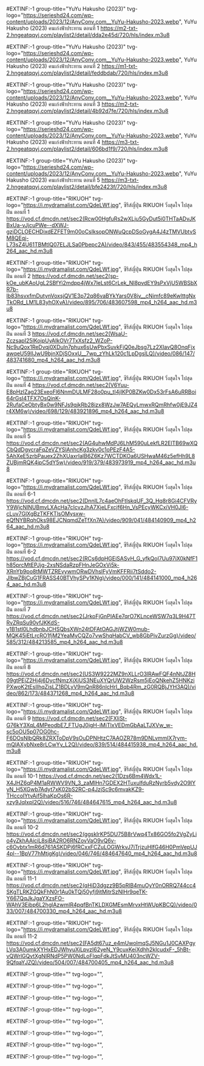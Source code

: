 #EXTINF:-1 group-title="YuYu Hakusho (2023)" tvg-logo="https://serieshd24.com/wp-content/uploads/2023/12/AnyConv.com__YuYu-Hakusho-2023.webp", YuYu Hakusho (2023) คนเก่งฟ้าประทาน ตอนที่ 1
https://m2-txt-2.hngeatqqyj.com/playlist2/detail/dda2e45d/720/hls/index.m3u8

#EXTINF:-1 group-title="YuYu Hakusho (2023)" tvg-logo="https://serieshd24.com/wp-content/uploads/2023/12/AnyConv.com__YuYu-Hakusho-2023.webp", YuYu Hakusho (2023) คนเก่งฟ้าประทาน ตอนที่ 2
https://m1-txt-2.hngeatqqyj.com/playlist2/detail/feddbdab/720/hls/index.m3u8

#EXTINF:-1 group-title="YuYu Hakusho (2023)" tvg-logo="https://serieshd24.com/wp-content/uploads/2023/12/AnyConv.com__YuYu-Hakusho-2023.webp", YuYu Hakusho (2023) คนเก่งฟ้าประทาน ตอนที่ 3
https://m2-txt-2.hngeatqqyj.com/playlist2/detail/4b92d7fe/720/hls/index.m3u8

#EXTINF:-1 group-title="YuYu Hakusho (2023)" tvg-logo="https://serieshd24.com/wp-content/uploads/2023/12/AnyConv.com__YuYu-Hakusho-2023.webp", YuYu Hakusho (2023) คนเก่งฟ้าประทาน ตอนที่ 4
https://m3-txt-2.hngeatqqyj.com/playlist2/detail/606bd1f9/720/hls/index.m3u8

#EXTINF:-1 group-title="YuYu Hakusho (2023)" tvg-logo="https://serieshd24.com/wp-content/uploads/2023/12/AnyConv.com__YuYu-Hakusho-2023.webp", YuYu Hakusho (2023) คนเก่งฟ้าประทาน ตอนที่ 5
https://m3-txt-2.hngeatqqyj.com/playlist2/detail/bfe2423f/720/hls/index.m3u8

#EXTINF:-1 group-title="RIKUOH" tvg-logo="https://i.mydramalist.com/QdeLWf.jpg", ซีรีส์ญี่ปุ่น RIKUOH วิ่งสุดใจ ไปสุดฝัน ตอนที่ 1
https://vod.cf.dmcdn.net/sec2(Rcw00HgfuRs2wXLju5GyDut5i0THTaADvJKBxUa-vJjcuPWe--dXWJ-gzjDCLOECHDixdEZFET9m00oCsIksopONWuQcpDSoGygA4J4zTMVUbtvSM8QEqj-L73sZ4U61TBMtlQ07ELJLSa0Pbepc2A)/video/843/455/483554348_mp4_h264_aac_hd.m3u8

#EXTINF:-1 group-title="RIKUOH" tvg-logo="https://i.mydramalist.com/QdeLWf.jpg", ซีรีส์ญี่ปุ่น RIKUOH วิ่งสุดใจ ไปสุดฝัน ตอนที่ 2
https://vod.cf.dmcdn.net/sec2(sp-kOe_ubKAoUgL2SBfYi2mdpp4jWx7leLst6CrLek_NI8pvdEY9sPxVjU5WBSbXR7b-lb83hsvxfmDutynVoxsjQV1E3p72q86vaBYkYars0V8iv__cNimfc89eKwlttgNxTkORd_LM1L83yhOXvA)/video/895/706/483607598_mp4_h264_aac_hd.m3u8

#EXTINF:-1 group-title="RIKUOH" tvg-logo="https://i.mydramalist.com/QdeLWf.jpg", ซีรีส์ญี่ปุ่น RIKUOH วิ่งสุดใจ ไปสุดฝัน ตอนที่ 3
https://vod.cf.dmcdn.net/sec2(WsaU-ZczsapI25IKojpUyAIkOVr7TxXsfz2_WZoP-Nc9uQox1ReDvqj0XDuIn7phux6sUwPbxSuvkFjQ0eJbsg7Lz2XIavQ8OnqFjxawqeU59IIJwU9bjnXDjSOxxU__7wp_zYhLk120c1LpDgslLQ)/video/086/147/483741680_mp4_h264_aac_hd.m3u8

#EXTINF:-1 group-title="RIKUOH" tvg-logo="https://i.mydramalist.com/QdeLWf.jpg", ซีรีส์ญี่ปุ่น RIKUOH วิ่งสุดใจ ไปสุดฝัน ตอนที่ 4
https://vod.cf.dmcdn.net/sec2(V6Yuu-E8pHzlZag23ExeoFl6NnmDULMF28o0pu_tI4jIKP0BZKw0Dx53rFsA6uRRBoi64rGsI4TFX7OsQinK-2RufaCeObtyBx0w9NFJs9qjkRb28izx8WzJw7AEQyLmwxRQmRhfw0jE9JZ4r4XM6w)/video/698/129/483921896_mp4_h264_aac_hd.m3u8

#EXTINF:-1 group-title="RIKUOH" tvg-logo="https://i.mydramalist.com/QdeLWf.jpg", ซีรีส์ญี่ปุ่น RIKUOH วิ่งสุดใจ ไปสุดฝัน ตอนที่ 5
https://vod.cf.dmcdn.net/sec2(AG4uhwMdPJ6LhM590uLekfLR2ElTB69wXQCbQdDgvcraFqZeVZYSlAnhcKg3zkv0c1oPEzF4A5-5AhXeE5zrbPauex2ZhXUaxrIalB6Z6Kz7WCTDKOa6USHwaM46z5efHh9L8ZUBjmRQK4jpC5dY5w)/video/919/379/483973919_mp4_h264_aac_hd.m3u8

#EXTINF:-1 group-title="RIKUOH" tvg-logo="https://i.mydramalist.com/QdeLWf.jpg", ซีรีส์ญี่ปุ่น RIKUOH วิ่งสุดใจ ไปสุดฝัน ตอนที่ 6-1
https://vod.cf.dmcdn.net/sec2(DnnIL7c4aeOhFtIskqUF_3Q_Hq8r8Gi4CFVRyY9WjcNlNUBmvLXAcHa7cIcvzJhA7XjeLFxcjf6Hn_VsPEcyWKCxiVH0Jl6-cLuv7GlXgBzTKFKTlsOMysxw-eQfNYBRqhOks98EJCNqmdZeTfXn7A)/video/909/041/484140909_mp4_h264_aac_hd.m3u8

#EXTINF:-1 group-title="RIKUOH" tvg-logo="https://i.mydramalist.com/QdeLWf.jpg", ซีรีส์ญี่ปุ่น RIKUOH วิ่งสุดใจ ไปสุดฝัน ตอนที่ 6-2
https://vod.cf.dmcdn.net/sec2(RCs6dpHGEiSASvH_G_yfkQoI7Uu97iX0kNfF1h85prcMtEPJjg-2xsNSdaRzpFHnJeGOxVi5k-XRnYb9po8tMWTZREvywmORwDVhsIFyVmKFFRii7tSddo2-JlbwZBjCuG1FRASS40BTVhySPv1KNg)/video/000/141/484141000_mp4_h264_aac_hd.m3u8

#EXTINF:-1 group-title="RIKUOH" tvg-logo="https://i.mydramalist.com/QdeLWf.jpg", ซีรีส์ญี่ปุ่น RIKUOH วิ่งสุดใจ ไปสุดฝัน ตอนที่ 7
https://vod.cf.dmcdn.net/sec2(JrkoFjGnPIAEe7qrO7KLnceWSW7q3L9H47TRvZRqSu90vfJKKdS-v1B1stl0LhdbnbJCHSQbsXWn24tDFAtOAGJtjWZW0mub-MQK45iEtLrcRO1fjM2YeaMyCQZo7vwShqHabCV_wb8GbPivZurzGg)/video/585/312/484213585_mp4_h264_aac_hd.m3u8

#EXTINF:-1 group-title="RIKUOH" tvg-logo="https://i.mydramalist.com/QdeLWf.jpg", ซีรีส์ญี่ปุ่น RIKUOH วิ่งสุดใจ ไปสุดฝัน ตอนที่ 8
https://vod.cf.dmcdn.net/sec2(US3W9222MZ9nXLLrO3lRAwFQF4nNtJZ8H09gtPEjZ2Hj4j6DycfNmzXjXiUS3NEuXYQrUW2WzRsm5jEoQNkehZ5HNKziPXwoK2tEsIIhqZisLZ1BDLyV9mQnR86nlcHrI_Bqb4Rm_zG0RQBjJYH3AQ)/video/862/173/484371268_mp4_h264_aac_hd.m3u8

#EXTINF:-1 group-title="RIKUOH" tvg-logo="https://i.mydramalist.com/QdeLWf.jpg", ซีรีส์ญี่ปุ่น RIKUOH วิ่งสุดใจ ไปสุดฝัน ตอนที่ 9
https://vod.cf.dmcdn.net/sec2(FXliSt-G76kY3XqL4MPeodbE7_FTUgJ0jgH-iMiTlxVEDmGbAaLTJXVw_w-sc5oOU5p07OG0hc-F6DOsNlbQRk8ZRXToDpV9sOuDPNHtzC7AAOZR78m9DNLvmmIX7rym-mQlAXybNxe8rLCwYy_L2Q)/video/839/514/484415938_mp4_h264_aac_hd.m3u8

#EXTINF:-1 group-title="RIKUOH" tvg-logo="https://i.mydramalist.com/QdeLWf.jpg", ซีรีส์ญี่ปุ่น RIKUOH วิ่งสุดใจ ไปสุดฝัน ตอนที่ 10-1
https://vod.cf.dmcdn.net/sec2(1Dzs6Bm4Wdx1L-X4JHZ6qP4M1aRWWV9VN_3_zaMlHn7GDEX2HTuxulfduRzNyrb5vdy2O9IYyN_H5XGwb7Adyt7xK02bS2RC-p4JzjSc9c6mvakKZ9-THccoIYtvAif5lhaKpOs6R-xzy9JqIxpI2Q)/video/516/746/484647615_mp4_h264_aac_hd.m3u8

#EXTINF:-1 group-title="RIKUOH" tvg-logo="https://i.mydramalist.com/QdeLWf.jpg", ซีรีส์ญี่ปุ่น RIKUOH วิ่งสุดใจ ไปสุดฝัน ตอนที่ 10-2
https://vod.cf.dmcdn.net/sec2(ggskIrKP5DU75B8rVwq4Tx86GO5fo2VgZyLio4yZkhAAiciL8sjBA2RO6RNZovVaO9vQ6v-c6Ovbtx1mR6d761ASKDPj6fRCxxFCZuLOGWrkvJ7iTrjzuHIfG46H0PmVepUJ4pl--1BpV77hMtjgKg)/video/046/746/484647640_mp4_h264_aac_hd.m3u8

#EXTINF:-1 group-title="RIKUOH" tvg-logo="https://i.mydramalist.com/QdeLWf.jpg", ซีรีส์ญี่ปุ่น RIKUOH วิ่งสุดใจ ไปสุดฝัน ตอนที่ 11-1
https://vod.cf.dmcdn.net/sec2(qHiD3dgzz9B5pRlB4muOyY0nORRQ744cc4SKgTLRKZGQkFhN0r1Au0kTQj50yfj9itMitrSzNlHr9qeTK-Y667QqJkJgaYXzsFO-WAhV3Eibp6L2hglAzwmIR4pqfBnTKLDXGMEsmMrvxHtWUpKBCQ)/video/033/007/484700330_mp4_h264_aac_hd.m3u8

#EXTINF:-1 group-title="RIKUOH" tvg-logo="https://i.mydramalist.com/QdeLWf.jpg", ซีรีส์ญี่ปุ่น RIKUOH วิ่งสุดใจ ไปสุดฝัน ตอนที่ 11-2
https://vod.cf.dmcdn.net/sec2(FA5dt67uz_e4mUwolmqSJ5NGu1J0CAXPgyLVq3A0umkXYHxEDJWhyuXiLpvzI62yeN_Y9cuxKeiXdhh2klcudxF-_5hBt-vQWrlGQvtXgNIRNdP5PW0NdLoFlqpFdkJtSvMU403ncWZV-9QfqaYJZQ)/video/504/007/484700405_mp4_h264_aac_hd.m3u8

#EXTINF:-1 group-title="" tvg-logo="", 

#EXTINF:-1 group-title="" tvg-logo="", 

#EXTINF:-1 group-title="" tvg-logo="", 

#EXTINF:-1 group-title="" tvg-logo="", 

#EXTINF:-1 group-title="" tvg-logo="", 

#EXTINF:-1 group-title="" tvg-logo="", 

#EXTINF:-1 group-title="" tvg-logo="", 

#EXTINF:-1 group-title="" tvg-logo="", 
